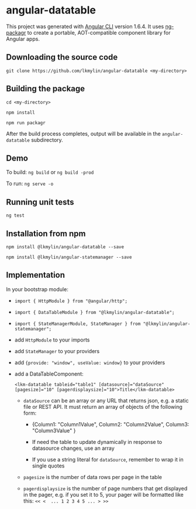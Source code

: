 # angular-datatable

This project was generated with [Angular CLI](https://github.com/angular/angular-cli) version 1.6.4.
It uses [ng-packagr](https://github.com/dherges/ng-packagr) to create a portable, AOT-compatible
component library for Angular apps.

## Downloading the source code

`git clone https://github.com/lkmylin/angular-datatable <my-directory>`

## Building the package

`cd <my-directory>`

`npm install`

`npm run packagr`

After the build process completes, output will be available in the `angular-datatable` subdirectory.

## Demo

To build: `ng build` or `ng build -prod`

To run: `ng serve -o`

## Running unit tests

`ng test`

## Installation from npm

`npm install @lkmylin/angular-datatable --save`

`npm install @lkmylin/angular-statemanager --save`

## Implementation

In your bootstrap module:

* `import { HttpModule } from "@angular/http";`

* `import { DataTableModule } from "@lkmylin/angular-datatable";`

* `import { StateManagerModule, StateManager } from "@lkmylin/angular-statemanager";`

* add `HttpModule` to your imports

* add `StateManager` to your providers

* add `{provide: "window", useValue: window}` to your providers

* add a DataTableComponent:

  `<lkm-datatable tableid="table1" [datasource]="dataSource" [pagesize]="10" [pagerdisplaysize]="10">Title</lkm-datatable>`

  * `dataSource` can be an array or any URL that returns json, e.g. a static file or REST API. It must return
    an array of objects of the following form:

      * {Column1: "Column1Value", Column2: "Column2Value", Column3: "Column3Value" }

      * If need the table to update dynamically in response to datasource changes, use an array

      * If you use a string literal for `dataSource`, remember to wrap it in single quotes

  * `pagesize` is the number of data rows per page in the table

  * `pagerdisplaysize` is the number of page numbers that get displayed in the pager, e.g. if you set it to 5, your pager
    will be formatted like this: `<< <  ... 1 2 3 4 5 ... > >>`